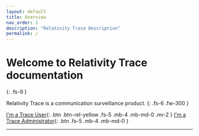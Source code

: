 ```yaml
---
layout: default
title: Overview
nav_order: 1
description: "Relativity Trace Description"
permalink: /
---
```


# Welcome to Relativity Trace documentation
{: .fs-9 }

Relativity Trace is a communication surveillance product.
{: .fs-6 .fw-300 }

[I'm a Trace User](user_guide.md){: .btn .btn-rel-yellow .fs-5 .mb-4 .mb-md-0 .mr-2 } [I'm a Trace Administrator](/administrator_guide.md){: .btn .fs-5 .mb-4 .mb-md-0 }

---
